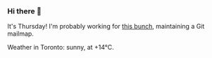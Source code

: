 ### Hi there :wave:

It's Thursday! I'm probably working for [this bunch](https://github.com/kohofinancial), maintaining a Git mailmap.

Weather in Toronto: sunny, at +14°C.
